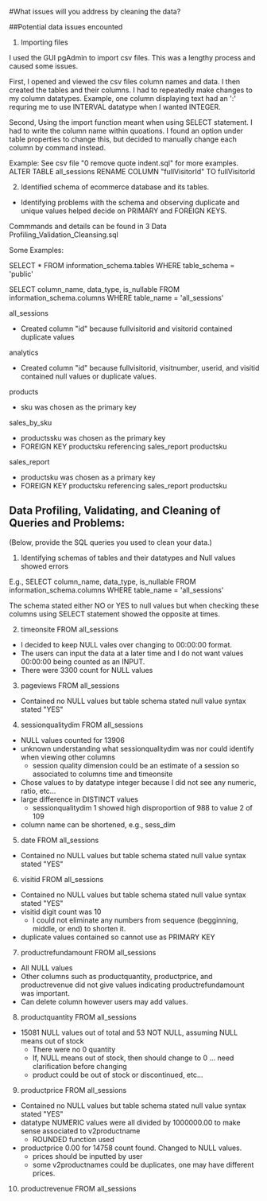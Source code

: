 #What issues will you address by cleaning the data?

##Potential data issues encounted

1. Importing files

I used the GUI pgAdmin to import csv files. This was a lengthy process and caused some issues.

First, I opened and viewed the csv files column names and data. I then created the tables and their columns. I had to     repeatedly make changes to my column datatypes. Example, one column displaying text had an ':' requring me to use INTERVAL datatype when I wanted INTEGER.

Second, Using the import function meant when using SELECT statement. I had to write the column name within quoations. I found an option under table properties to change this, but decided to manually change each column by command instead.

Example: See csv file "0 remove quote indent.sql" for more examples.
  ALTER TABLE all_sessions
  RENAME COLUMN "fullVisitorId" TO fullVisitorId

2. Identified schema of ecommerce database and its tables.
- Identifying problems with the schema and observing duplicate and unique values helped decide on PRIMARY and FOREIGN KEYS. 

Commmands and details can be found in 3 Data Profiling_Validation_Cleansing.sql

Some Examples:

  SELECT *
  FROM information_schema.tables
  WHERE table_schema = 'public'

  SELECT column_name, data_type, is_nullable
	FROM information_schema.columns
	WHERE table_name = 'all_sessions'

 all_sessions
 - Created column "id" because fullvisitorid and visitorid contained duplicate values

 analytics
 - Created column "id" because fullvisitorid, visitnumber, userid, and visitid contained null values or duplicate values.

 products
 - sku was chosen as the primary key

 sales_by_sku
 - productssku was chosen as the primary key
 - FOREIGN KEY productsku referencing sales_report productsku

 sales_report
 - productsku was chosen as a primary key
 - FOREIGN KEY productsku referencing sales_report productsku

## Data Profiling, Validating, and Cleaning of Queries and Problems:
  (Below, provide the SQL queries you used to clean your data.)

1. Identifying schemas of tables and their datatypes and Null values showed errors

E.g., SELECT column_name, data_type, is_nullable
	FROM information_schema.columns
	WHERE table_name = 'all_sessions'
  
  The schema stated either NO or YES to null values but when checking these columns using SELECT statement showed the  opposite at times.

2. timeonsite FROM all_sessions
- I decided to keep NULL vales over changing to 00:00:00 format.
- The users can input the data at a later time and I do not want values 00:00:00 being counted as an INPUT.
- There were 3300 count for NULL values

3. pageviews FROM all_sessions
- Contained no NULL values but table schema stated null value syntax stated "YES"

4. sessionqualitydim FROM all_sessions
- NULL values counted for 13906
- unknown understanding what sessionqualitydim was nor could identify when viewing other columns
	- session quality dimension could be an estimate of a session so associated to columns time and timeonsite
 - Chose values to by datatype integer because I did not see any numeric, ratio, etc...
 - large difference in DISTINCT values
	- sessionqualitydim 1 showed high disproportion of 988 to value 2 of 109
 - column name can be shortened, e.g., sess_dim
 
 5. date FROM all_sessions
- Contained no NULL values but table schema stated null value syntax stated "YES"

6. visitid FROM all_sessions
- Contained no NULL values but table schema stated null value syntax stated "YES"
- visitid digit count was 10
	- I could not eliminate any numbers from sequence (begginning, middle, or end) to shorten it.
 - duplicate values contained so cannot use as PRIMARY KEY

7. productrefundamount FROM all_sessions
- All NULL values
- Other columns such as productquantity, productprice, and productrevenue did not give values indicating productrefundamount was important.
- Can delete column however users may add values.

8. productquantity FROM all_sessions
- 15081 NULL values out of total and 53 NOT NULL, assuming NULL means out of stock
	- There were no 0 quantity
   	- If, NULL means out of stock, then should change to 0 ... need clarification before changing
   	- product could be out of stock or discontinued, etc...

9. productprice FROM all_sessions
- Contained no NULL values but table schema stated null value syntax stated "YES"
- datatype NUMERIC values were all divided by 1000000.00 to make sense associated to v2productname
	- ROUNDED function used
 - productprice 0.00 for 14758 count found. Changed to NULL values.
	- prices should be inputted by user
   	- some v2productnames could be duplicates, one may have different prices.

10. productrevenue FROM all_sessions

